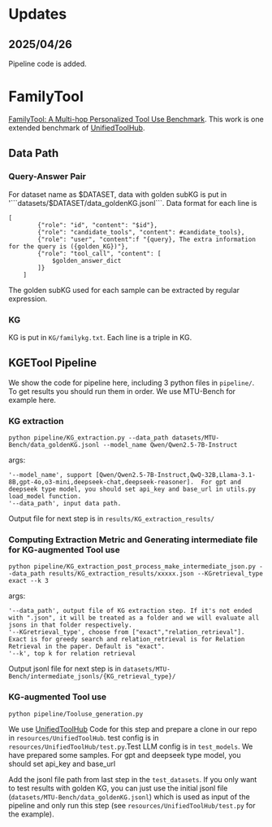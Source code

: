 # Updates
## 2025/04/26
Pipeline code is added. 
# FamilyTool
[FamilyTool: A Multi-hop Personalized Tool Use Benchmark](https://arxiv.org/abs/2504.06766). This work is one extended benchmark of [UnifiedToolHub](https://github.com/OpenMOSS/UnifiedToolHub).

## Data Path
### Query-Answer Pair
For dataset name as $DATASET, data with golden subKG is put in '```datasets/$DATASET/data_goldenKG.jsonl```. Data format for each line is 
```
[
        {"role": "id", "content": "$id"},
        {"role": "candidate_tools", "content": #candidate_tools},
        {"role": "user", "content":f "{query}, The extra information for the query is ({golden_KG})"},
        {"role": "tool_call", "content": [
            $golden_answer_dict
        ]}
    ]

```

The golden subKG used for each sample can be extracted by regular expression.
### KG
KG is put in ```KG/familykg.txt```. Each line is a triple in KG.

## KGETool Pipeline
We show the code for pipeline here, including 3 python files in ```pipeline/```. To get results you should run them in order. We use MTU-Bench for example here.
### KG extraction

```python pipeline/KG_extraction.py --data_path datasets/MTU-Bench/data_goldenKG.jsonl --model_name Qwen/Qwen2.5-7B-Instruct```


args:
```
'--model_name', support [Qwen/Qwen2.5-7B-Instruct,QwQ-32B,Llama-3.1-8B,gpt-4o,o3-mini,deepseek-chat,deepseek-reasoner].  For gpt and deepseek type model, you should set api_key and base_url in utils.py load_model function.
'--data_path', input data path.

```

Output file for next step is in ```results/KG_extraction_results/```
### Computing Extraction Metric and Generating intermediate file for KG-augmented Tool use 
 ```python pipeline/KG_extraction_post_process_make_intermediate_json.py --data_path results/KG_extraction_results/xxxxx.json --KGretrieval_type exact --k 3 ```

args:
```
'--data_path', output file of KG extraction step. If it's not ended with ".json", it will be treated as a folder and we will evaluate all jsons in that folder respectively.
'--KGretrieval_type', choose from ["exact","relation_retrieval"]. Exact is for greedy search and relation_retrieval is for Relation Retrieval in the paper. Default is "exact".
'--k', top k for relation retrieval
```

Output jsonl file for next step is in ```datasets/MTU-Bench/intermediate_jsonls/{KG_retrieval_type}/```

### KG-augmented Tool use
```python pipeline/Tooluse_generation.py``` 

We use [UnifiedToolHub](https://github.com/OpenMOSS/UnifiedToolHub) Code for this step and prepare a clone in our repo in ```resources/UnifiedToolHub```.
test config is in ```resources/UnifiedToolHub/test.py```.Test LLM config is in ```test_models```. We have prepared some samples. For gpt and deepseek type model, you should set api_key and base_url 

 Add the jsonl file path from last step in the ```test_datasets```. If you only want to test results with golden KG, you can just use the initial jsonl file (```datasets/MTU-Bench/data_goldenKG.jsonl```) which is used as input of the pipeline and only run this step (see ```resources/UnifiedToolHub/test.py``` for the example).
